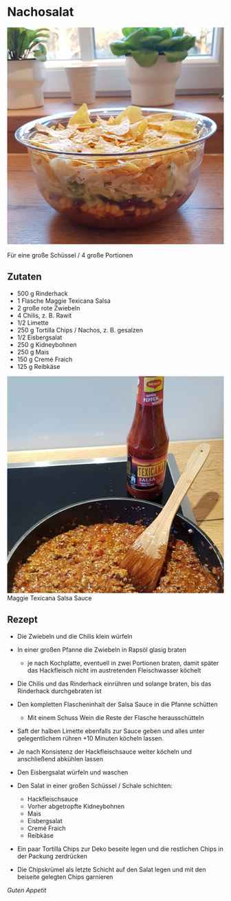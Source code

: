 # Nachosalat

![img](imgs/Nachosalat.jpg)

Für eine große Schüssel / 4 große Portionen

## Zutaten
- 500 g Rinderhack
- 1 Flasche Maggie Texicana Salsa
- 2 große rote Zwiebeln
- 4 Chilis, z. B. Rawit
- 1/2 Limette
- 250 g Tortilla Chips / Nachos, z. B. gesalzen
- 1/2 Eisbergsalat
- 250 g Kidneybohnen
- 250 g Mais
- 150 g Cremé Fraich
- 125 g Reibkäse

![img](imgs/Nachosalat_Sauce.jpg)
Maggie Texicana Salsa Sauce

## Rezept
- Die Zwiebeln und die Chilis klein würfeln

- In einer großen Pfanne die Zwiebeln in Rapsöl glasig braten
  - je nach Kochplatte, eventuell in zwei Portionen braten, damit später das Hackfleisch nicht im austretenden Fleischwasser köchelt

- Die Chilis und das Rinderhack einrühren und solange braten, bis das Rinderhack durchgebraten ist

- Den kompletten Flascheninhalt der Salsa Sauce in die Pfanne schütten
  - Mit einem Schuss Wein die Reste der Flasche herausschütteln

- Saft der halben Limette ebenfalls zur Sauce geben und alles unter gelegentlichem rühren +10 Minuten köcheln lassen.

- Je nach Konsistenz der Hackfleischsauce weiter köcheln und anschließend abkühlen lassen

- Den Eisbergsalat würfeln und waschen

- Den Salat in einer großen Schüssel / Schale schichten:
  - Hackfleischsauce
  - Vorher abgetropfte Kidneybohnen
  - Mais
  - Eisbergsalat
  - Cremé Fraich
  - Reibkäse

- Ein paar Tortilla Chips zur Deko beseite legen und die restlichen Chips in der Packung zerdrücken

- Die Chipskrümel als letzte Schicht auf den Salat legen und mit den beiseite gelegten Chips garnieren

*Guten Appetit*
